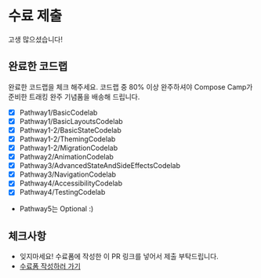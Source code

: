 # 수료 제출
고생 많으셨습니다!

## 완료한 코드랩
완료한 코드랩을 체크 해주세요. 코드랩 중 80% 이상 완주하셔야 Compose Camp가 준비한 트래킹 완주 기념품을 배송해 드립니다.

- [X] Pathway1/BasicCodelab
- [X] Pathway1/BasicLayoutsCodelab
- [X] Pathway1-2/BasicStateCodelab
- [X] Pathway1-2/ThemingCodelab
- [X] Pathway1-2/MigrationCodelab
- [X] Pathway2/AnimationCodelab
- [X] Pathway3/AdvancedStateAndSideEffectsCodelab
- [X] Pathway3/NavigationCodelab
- [X] Pathway4/AccessibilityCodelab
- [X] Pathway4/TestingCodelab
- Pathway5는 Optional :)

## 체크사항
- 잊지마세요! 수료폼에 작성한 이 PR 링크를 넣어서 제출 부탁드립니다. 
- [수료폼 작성하러 가기](https://forms.gle/myphy3UTHN1iiHfN7)
